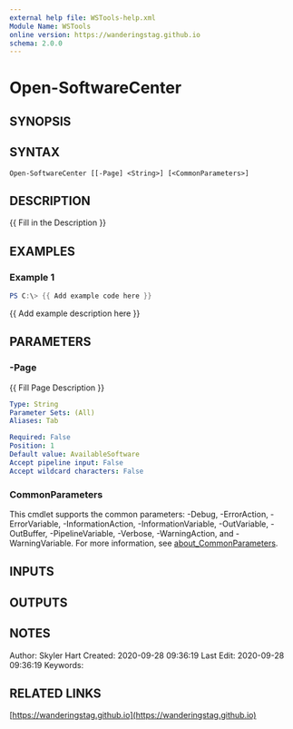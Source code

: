 ```yaml
---
external help file: WSTools-help.xml
Module Name: WSTools
online version: https://wanderingstag.github.io
schema: 2.0.0
---
```


# Open-SoftwareCenter

## SYNOPSIS

## SYNTAX

```
Open-SoftwareCenter [[-Page] <String>] [<CommonParameters>]
```

## DESCRIPTION
{{ Fill in the Description }}

## EXAMPLES

### Example 1
```powershell
PS C:\> {{ Add example code here }}
```

{{ Add example description here }}

## PARAMETERS

### -Page
{{ Fill Page Description }}

```yaml
Type: String
Parameter Sets: (All)
Aliases: Tab

Required: False
Position: 1
Default value: AvailableSoftware
Accept pipeline input: False
Accept wildcard characters: False
```

### CommonParameters
This cmdlet supports the common parameters: -Debug, -ErrorAction, -ErrorVariable, -InformationAction, -InformationVariable, -OutVariable, -OutBuffer, -PipelineVariable, -Verbose, -WarningAction, and -WarningVariable. For more information, see [about_CommonParameters](http://go.microsoft.com/fwlink/?LinkID=113216).

## INPUTS

## OUTPUTS

## NOTES
Author: Skyler Hart
Created: 2020-09-28 09:36:19
Last Edit: 2020-09-28 09:36:19
Keywords:

## RELATED LINKS

[https://wanderingstag.github.io](https://wanderingstag.github.io)

